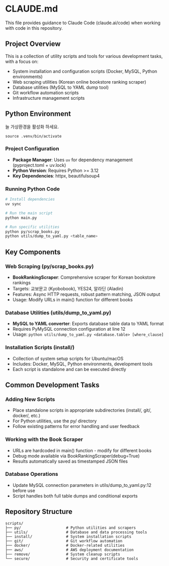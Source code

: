 # CLAUDE.md

This file provides guidance to Claude Code (claude.ai/code) when working with code in this repository.

## Project Overview

This is a collection of utility scripts and tools for various development tasks, with a focus on:

- System installation and configuration scripts (Docker, MySQL, Python environments)
- Web scraping utilities (Korean online bookstore ranking scraper)
- Database utilities (MySQL to YAML dump tool)
- Git workflow automation scripts
- Infrastructure management scripts

## Python Environment

늘 가상환경을 활성화 하세요.

```
source .venv/bin/activate
```

### Project Configuration

- **Package Manager**: Uses `uv` for dependency management (pyproject.toml + uv.lock)
- **Python Version**: Requires Python >= 3.12
- **Key Dependencies**: httpx, beautifulsoup4

### Running Python Code

```bash
# Install dependencies
uv sync

# Run the main script
python main.py

# Run specific utilities
python py/scrap_books.py
python utils/dump_to_yaml.py <table_name>
```

## Key Components

### Web Scraping (py/scrap_books.py)

- **BookRankingScraper**: Comprehensive scraper for Korean bookstore rankings
- Targets: 교보문고 (Kyobobook), YES24, 알라딘 (Aladin)
- Features: Async HTTP requests, robust pattern matching, JSON output
- Usage: Modify URLs in main() function for different books

### Database Utilities (utils/dump_to_yaml.py)

- **MySQL to YAML converter**: Exports database table data to YAML format
- Requires PyMySQL connection configuration at line 12
- Usage: `python utils/dump_to_yaml.py <database.table> [where_clause]`

### Installation Scripts (install/)

- Collection of system setup scripts for Ubuntu/macOS
- Includes: Docker, MySQL, Python environments, development tools
- Each script is standalone and can be executed directly

## Common Development Tasks

### Adding New Scripts

- Place standalone scripts in appropriate subdirectories (install/, git/, docker/, etc.)
- For Python utilities, use the py/ directory
- Follow existing patterns for error handling and user feedback

### Working with the Book Scraper

- URLs are hardcoded in main() function - modify for different books
- Debug mode available via BookRankingScraper(debug=True)
- Results automatically saved as timestamped JSON files

### Database Operations

- Update MySQL connection parameters in utils/dump_to_yaml.py:12 before use
- Script handles both full table dumps and conditional exports

## Repository Structure

```
scripts/
├── py/                    # Python utilities and scrapers
├── utils/                 # Database and data processing tools
├── install/               # System installation scripts
├── git/                   # Git workflow automation
├── docker/                # Docker-related utilities
├── aws/                   # AWS deployment documentation
├── remove/                # System cleanup scripts
└── secure/                # Security and certificate tools
```
